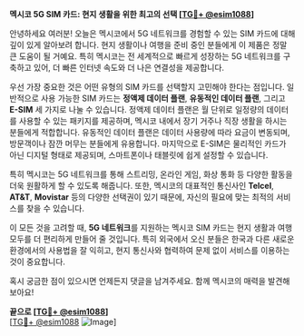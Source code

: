 **멕시코 5G SIM 카드: 현지 생활을 위한 최고의 선택 [[TG💪+ @esim1088](https://t.me/s/esim1088)]**

안녕하세요 여러분! 오늘은 멕시코에서 5G 네트워크를 경험할 수 있는 SIM 카드에 대해 깊이 있게 알아보려 합니다. 현지 생활이나 여행을 준비 중인 분들에게 이 제품은 정말 큰 도움이 될 거예요. 특히 멕시코는 전 세계적으로 빠르게 성장하는 5G 네트워크를 구축하고 있어, 더 빠른 인터넷 속도와 더 나은 연결성을 제공합니다.

우선 가장 중요한 것은 어떤 유형의 SIM 카드를 선택할지 고민해야 한다는 점입니다. 일반적으로 사용 가능한 SIM 카드는 **정액제 데이터 플랜**, **유동적인 데이터 플랜**, 그리고 **E-SIM** 세 가지로 나눌 수 있습니다. 정액제 데이터 플랜은 월 단위로 일정량의 데이터를 사용할 수 있는 패키지를 제공하며, 멕시코 내에서 장기 거주나 직장 생활을 하시는 분들에게 적합합니다. 유동적인 데이터 플랜은 데이터 사용량에 따라 요금이 변동되며, 방문객이나 잠깐 머무는 분들에게 유용합니다. 마지막으로 E-SIM은 물리적인 카드가 아닌 디지털 형태로 제공되며, 스마트폰이나 태블릿에 쉽게 설정할 수 있습니다.

특히 멕시코는 5G 네트워크를 통해 스트리밍, 온라인 게임, 화상 통화 등 다양한 활동을 더욱 원활하게 할 수 있도록 해줍니다. 또한, 멕시코의 대표적인 통신사인 **Telcel**, **AT&T**, **Movistar** 등의 다양한 선택권이 있기 때문에, 자신의 필요에 맞는 최적의 서비스를 찾을 수 있습니다.

이 모든 것을 고려할 때, **5G 네트워크**를 지원하는 멕시코 SIM 카드는 현지 생활과 여행 모두를 더 편리하게 만들어 줄 것입니다. 특히 외국에서 오신 분들은 한국과 다른 새로운 환경에서의 사용법을 잘 익히고, 현지 통신사와 협력하여 문제 없이 서비스를 이용하는 것이 중요합니다.

혹시 궁금한 점이 있으시면 언제든지 댓글을 남겨주세요. 함께 멕시코의 매력을 발견해 보아요! 

**끝으로 [[TG💪+ @esim1088](https://t.me/s/esim1088)]**  
[[TG💪+ @esim1088](https://t.me/s/esim1088) ![Image](https://i.postimg.cc/Y0z9fWf4/image.png)]